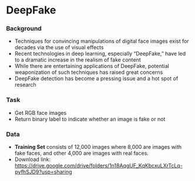 # DeepFake
### Background
- Techniques for convincing manipulations of digital face images
exist for decades via the use of visual effects
- Recent technologies in deep learning, especially “DeepFake,”
have led to a dramatic increase in the realism of fake content
- While there are entertaining applications of DeepFake, potential
weaponization of such techniques has raised great concerns
- DeepFake detection has become a pressing issue and a hot spot of
research

### Task
- Get RGB face images
- Return binary label to indicate whether an image is fake or not

### Data
- **Training Set** consists of 12,000 images where 8,000 are images with fake faces, and other 4,000 are images with real faces.
- Download link:  https://drive.google.com/drive/folders/1n18AqgUF_KqKbcxuLXrTcLq-pyfhSJD9?usp=sharing

